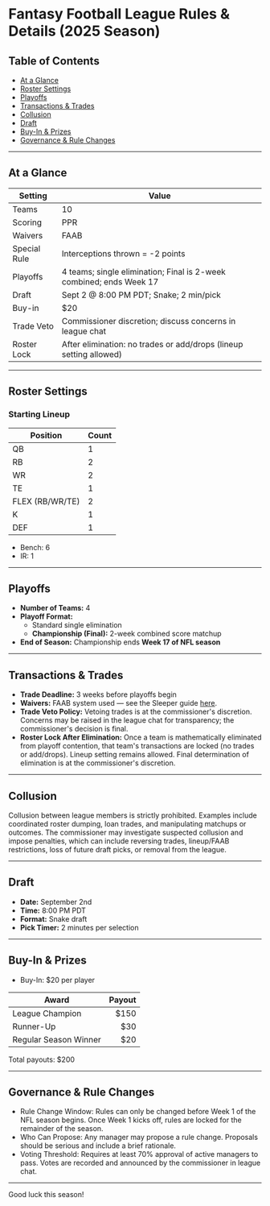 # Fantasy Football League Rules & Details (2025 Season)

## Table of Contents

- [At a Glance](#at-a-glance)
- [Roster Settings](#roster-settings)
- [Playoffs](#playoffs)
- [Transactions & Trades](#transactions--trades)
- [Collusion](#collusion)
- [Draft](#draft)
- [Buy-In & Prizes](#buy-in--prizes)
- [Governance & Rule Changes](#governance--rule-changes)

---

## At a Glance

| Setting      | Value                                                               |
| ------------ | ------------------------------------------------------------------- |
| Teams        | 10                                                                  |
| Scoring      | PPR                                                                 |
| Waivers      | FAAB                                                                |
| Special Rule | Interceptions thrown = -2 points                                    |
| Playoffs     | 4 teams; single elimination; Final is 2-week combined; ends Week 17 |
| Draft        | Sept 2 @ 8:00 PM PDT; Snake; 2 min/pick                             |
| Buy-in       | $20                                                                 |
| Trade Veto   | Commissioner discretion; discuss concerns in league chat            |
| Roster Lock  | After elimination: no trades or add/drops (lineup setting allowed)  |

---

## Roster Settings

### Starting Lineup

| Position        | Count |
| --------------- | ----- |
| QB              | 1     |
| RB              | 2     |
| WR              | 2     |
| TE              | 1     |
| FLEX (RB/WR/TE) | 2     |
| K               | 1     |
| DEF             | 1     |

- Bench: 6
- IR: 1

---

## Playoffs

- **Number of Teams:** 4
- **Playoff Format:**
  - Standard single elimination
  - **Championship (Final):** 2-week combined score matchup
- **End of Season:** Championship ends **Week 17 of NFL season**

---

## Transactions & Trades

- **Trade Deadline:** 3 weeks before playoffs begin
- **Waivers:** FAAB system used — see the Sleeper guide [here](https://support.sleeper.com/en/articles/1876040-how-does-faab-bidding-work).
- **Trade Veto Policy:** Vetoing trades is at the commissioner's discretion. Concerns may be raised in the league chat for transparency; the commissioner's decision is final.
- **Roster Lock After Elimination:** Once a team is mathematically eliminated from playoff contention, that team's transactions are locked (no trades or add/drops). Lineup setting remains allowed. Final determination of elimination is at the commissioner's discretion.

---

## Collusion

Collusion between league members is strictly prohibited. Examples include coordinated roster dumping, loan trades, and manipulating matchups or outcomes. The commissioner may investigate suspected collusion and impose penalties, which can include reversing trades, lineup/FAAB restrictions, loss of future draft picks, or removal from the league.

---

## Draft

- **Date:** September 2nd
- **Time:** 8:00 PM PDT
- **Format:** Snake draft
- **Pick Timer:** 2 minutes per selection

---

## Buy-In & Prizes

- Buy-In: $20 per player

| Award                 | Payout |
| --------------------- | -----: |
| League Champion       |   $150 |
| Runner-Up             |    $30 |
| Regular Season Winner |    $20 |

Total payouts: $200

---

## Governance & Rule Changes

- Rule Change Window: Rules can only be changed before Week 1 of the NFL season begins. Once Week 1 kicks off, rules are locked for the remainder of the season.
- Who Can Propose: Any manager may propose a rule change. Proposals should be serious and include a brief rationale.
- Voting Threshold: Requires at least 70% approval of active managers to pass. Votes are recorded and announced by the commissioner in league chat.

---

Good luck this season!

